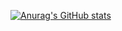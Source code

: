 [![Anurag's GitHub stats](https://github-readme-stats.vercel.app/api?username=noicebroice)](https://github.com/anuraghazra/github-readme-stats)
